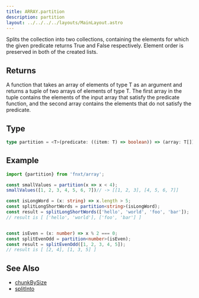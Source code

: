 ```yaml
---
title: ARRAY.partition
description: partition
layout: ../../../../layouts/MainLayout.astro
---
```



Splits the collection into two collections,
containing the elements for which the given predicate
returns True and False respectively.
Element order is preserved in both of the created lists.

## Returns

A function that takes an array of elements of type T as an
argument and returns a tuple of two arrays of elements of
type T. The first array in the tuple contains the
elements of the input array that satisfy the predicate
function, and the second array contains the
elements that do not satisfy the predicate.

## Type

```ts
type partition = <T>(predicate: ((item: T) => boolean)) => (array: T[]) => [T[], T[]]
```

## Example

```ts
import {partition} from 'fnxt/array';
```

```ts
const smallValues = partition(x => x < 4);
smallValues([1, 2, 3, 4, 5, 6, 7])// -> [[1, 2, 3], [4, 5, 6, 7]]
```

```ts
const isLongWord = (x: string) => x.length > 5;
const splitLongShortWords = partition<string>(isLongWord);
const result = splitLongShortWords(['hello', 'world', 'foo', 'bar']);
// result is [ ['hello', 'world'], ['foo', 'bar'] ]
```

```ts

const isEven = (x: number) => x % 2 === 0;
const splitEvenOdd = partition<number>(isEven);
const result = splitEvenOdd([1, 2, 3, 4, 5]);
// result is [ [2, 4], [1, 3, 5] ]
```

## See Also

- [chunkBySize](/core/en/array/operator/chunkBySize)
- [splitInto](/core/en/array/operator/splitInto)
